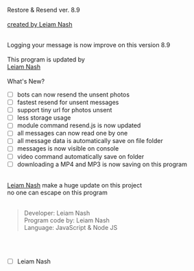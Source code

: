 Restore & Resend ver. 8.9
<br> <br>
[created by Leiam Nash](https://www.facebook.com/LeiamNashRebrth)
<br> <br> 

Logging your message is now improve on this version 8.9 <br>
<br> This program is updated by <br> [Leiam Nash](https://www.facebook.com/LeiamNashRebrth) 
<br> <br>
What's New?
- [ ] bots can now resend the unsent photos
- [ ] fastest resend for unsent messages
- [ ] support tiny url for photos unsent
- [ ] less storage usage 
- [ ] module command resend.js is now updated
- [ ] all messages can now read one by one
- [ ] all message data is automatically save on file folder
- [ ] messages is now visible on console
- [ ] video command automatically save on folder
- [ ] downloading a MP4 and MP3 is now saving on this program
<br> <br>

[Leiam Nash](https://www.facebook.com/LeiamNashRebrth) make a huge update on this project <br> no one can escape on this program
<br> <br>
> Developer: Leiam Nash <br> Program code by: Leiam Nash <br> Language: JavaScript & Node JS

<br> <br>
- [ ] Leiam Nash

